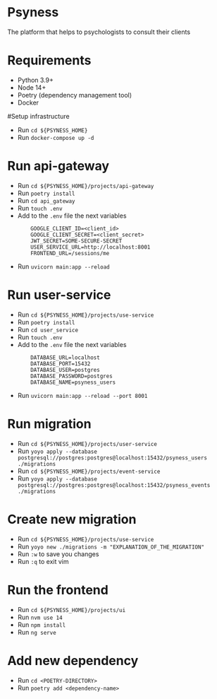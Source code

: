 # Psyness

The platform that helps to psychologists to consult their clients

# Requirements

* Python 3.9+
* Node 14+
* Poetry (dependency management tool)
* Docker

#Setup infrastructure

* Run `cd ${PSYNESS_HOME}`
* Run `docker-compose up -d`

# Run api-gateway

* Run `cd ${PSYNESS_HOME}/projects/api-gateway`
* Run `poetry install`
* Run `cd api_gateway`
* Run `touch .env`
* Add to the `.env` file the next variables
  ```
      GOOGLE_CLIENT_ID=<client_id>
      GOOGLE_CLIENT_SECRET=<client_secret>
      JWT_SECRET=SOME-SECURE-SECRET
      USER_SERVICE_URL=http://localhost:8001
      FRONTEND_URL=/sessions/me
  ```
* Run `uvicorn main:app --reload`

# Run user-service

* Run `cd ${PSYNESS_HOME}/projects/use-service`
* Run `poetry install`
* Run `cd user_service`
* Run `touch .env`
* Add to the `.env` file the next variables
  ```
      DATABASE_URL=localhost
      DATABASE_PORT=15432
      DATABASE_USER=postgres
      DATABASE_PASSWORD=postgres
      DATABASE_NAME=psyness_users
  ```
* Run `uvicorn main:app --reload --port 8001`

# Run migration

* Run `cd ${PSYNESS_HOME}/projects/user-service`
* Run `yoyo apply --database postgresql://postgres:postgres@localhost:15432/psyness_users ./migrations`
* Run `cd ${PSYNESS_HOME}/projects/event-service`
* Run `yoyo apply --database postgresql://postgres:postgres@localhost:15432/psyness_events ./migrations`

# Create new migration

* Run `cd ${PSYNESS_HOME}/projects/use-service`
* Run `yoyo new ./migrations -m "EXPLANATION_OF_THE_MIGRATION"`
* Run `:w` to save you changes
* Run `:q` to exit vim

# Run the frontend

* Run `cd ${PSYNESS_HOME}/projects/ui`
* Run `nvm use 14`
* Run `npm install`
* Run `ng serve`

# Add new dependency

* Run `cd <POETRY-DIRECTORY>`
* Run `poetry add <dependency-name>`